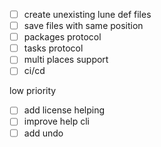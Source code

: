 - [ ] create unexisting lune def files
- [ ] save files with same position
- [ ] packages protocol
- [ ] tasks protocol
- [ ] multi places support
- [ ] ci/cd

low priority
- [ ] add license helping
- [ ] improve help cli
- [ ] add undo